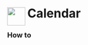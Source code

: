 
<h1>
	<img src="~/icon.svg" style="float: left; width: 42px; margin: 3px 5px 0 0;">
	Calendar
</h1>

### How to


